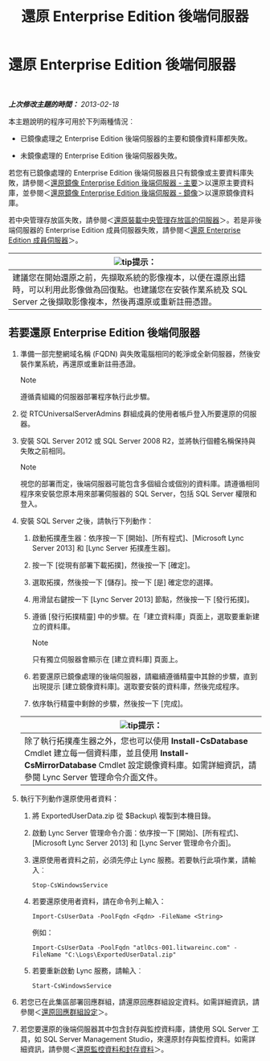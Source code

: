 ﻿---
title: 還原 Enterprise Edition 後端伺服器
TOCTitle: 還原 Enterprise Edition 後端伺服器
ms:assetid: 1450eb4e-3315-4d02-8f02-6e1791fb1550
ms:mtpsurl: https://technet.microsoft.com/zh-tw/library/Hh202163(v=OCS.15)
ms:contentKeyID: 52056055
ms.date: 08/10/2015
mtps_version: v=OCS.15
ms.translationtype: HT
---

# 還原 Enterprise Edition 後端伺服器

 

_**上次修改主題的時間：** 2013-02-18_

本主題說明的程序可用於下列兩種情況︰

  - 已鏡像處理之 Enterprise Edition 後端伺服器的主要和鏡像資料庫都失敗。

  - 未鏡像處理的 Enterprise Edition 後端伺服器失敗。

若您有已鏡像處理的 Enterprise Edition 後端伺服器且只有鏡像或主要資料庫失敗，請參閱＜[還原鏡像 Enterprise Edition 後端伺服器 - 主要](lync-server-2013-restoring-a-mirrored-enterprise-edition-back-end-server-primary.md)＞以還原主要資料庫，並參閱＜[還原鏡像 Enterprise Edition 後端伺服器 - 鏡像](lync-server-2013-restoring-a-mirrored-enterprise-edition-back-end-server-mirror.md)＞以還原鏡像資料庫。

若中央管理存放區失敗，請參閱＜[還原裝載中央管理存放區的伺服器](lync-server-2013-restoring-the-server-hosting-the-central-management-store.md)＞。若是非後端伺服器的 Enterprise Edition 成員伺服器失敗，請參閱＜[還原 Enterprise Edition 成員伺服器](lync-server-2013-restoring-an-enterprise-edition-member-server.md)＞。

<table>
<thead>
<tr class="header">
<th><img src="images/JJ205025.tip(OCS.15).gif" title="tip" alt="tip" />提示：</th>
</tr>
</thead>
<tbody>
<tr class="odd">
<td>建議您在開始還原之前，先擷取系統的影像複本，以便在還原出錯時，可以利用此影像做為回復點。也建議您在安裝作業系統及 SQL Server 之後擷取影像複本，然後再還原或重新註冊憑證。</td>
</tr>
</tbody>
</table>


## 若要還原 Enterprise Edition 後端伺服器

1.  準備一部完整網域名稱 (FQDN) 與失敗電腦相同的乾淨或全新伺服器，然後安裝作業系統，再還原或重新註冊憑證。
    
    > [!NOTE]  
    > 遵循貴組織的伺服器部署程序執行此步驟。
    


2.  從 RTCUniversalServerAdmins 群組成員的使用者帳戶登入所要還原的伺服器。

3.  安裝 SQL Server 2012 或 SQL Server 2008 R2，並將執行個體名稱保持與失敗之前相同。
    
    > [!NOTE]  
    > 視您的部署而定，後端伺服器可能包含多個組合或個別的資料庫。請遵循相同程序來安裝您原本用來部署伺服器的 SQL Server，包括 SQL Server 權限和登入。
    


4.  安裝 SQL Server 之後，請執行下列動作：
    
    1.  啟動拓撲產生器：依序按一下 \[開始\]、\[所有程式\]、\[Microsoft Lync Server 2013\] 和 \[Lync Server 拓撲產生器\]。
    
    2.  按一下 \[從現有部署下載拓撲\]，然後按一下 \[確定\]。
    
    3.  選取拓撲，然後按一下 \[儲存\]。按一下 \[是\] 確定您的選擇。
    
    4.  用滑鼠右鍵按一下 \[Lync Server 2013\] 節點，然後按一下 \[發行拓撲\]。
    
    5.  遵循 \[發行拓撲精靈\] 中的步驟。在「建立資料庫」頁面上，選取要重新建立的資料庫。
        
        > [!NOTE]  
        > 只有獨立伺服器會顯示在 [建立資料庫] 頁面上。
        
    
    6.  若要還原已鏡像處理的後端伺服器，請繼續遵循精靈中其餘的步驟，直到出現提示 \[建立鏡像資料庫\]。選取要安裝的資料庫，然後完成程序。
    
    7.  依序執行精靈中剩餘的步驟，然後按一下 \[完成\]。
    
    <table>
    <thead>
    <tr class="header">
    <th><img src="images/JJ205025.tip(OCS.15).gif" title="tip" alt="tip" />提示：</th>
    </tr>
    </thead>
    <tbody>
    <tr class="odd">
    <td>除了執行拓撲產生器之外，您也可以使用 <strong>Install-CsDatabase</strong> Cmdlet 建立每一個資料庫，並且使用 <strong>Install-CsMirrorDatabase</strong> Cmdlet 設定鏡像資料庫。如需詳細資訊，請參閱 Lync Server 管理命令介面文件。</td>
    </tr>
    </tbody>
    </table>


5.  執行下列動作還原使用者資料：
    
    1.  將 ExportedUserData.zip 從 $Backup\\ 複製到本機目錄。
    
    2.  啟動 Lync Server 管理命令介面：依序按一下 \[開始\]、\[所有程式\]、\[Microsoft Lync Server 2013\] 和 \[Lync Server 管理命令介面\]。
    
    3.  還原使用者資料之前，必須先停止 Lync 服務。若要執行此項作業，請輸入︰
        
            Stop-CsWindowsService
    
    4.  若要還原使用者資料，請在命令列上輸入：
        
            Import-CsUserData -PoolFqdn <Fqdn> -FileName <String>
        
        例如：
        
            Import-CsUserData -PoolFqdn "atl0cs-001.litwareinc.com" -FileName "C:\Logs\ExportedUserDatal.zip"
    
    5.  若要重新啟動 Lync 服務，請輸入︰
        
            Start-CsWindowsService

6.  若您已在此集區部署回應群組，請還原回應群組設定資料。如需詳細資訊，請參閱＜[還原回應群組設定](lync-server-2013-restoring-response-group-settings.md)＞。

7.  若您要還原的後端伺服器其中包含封存與監控資料庫，請使用 SQL Server 工具，如 SQL Server Management Studio，來還原封存與監控資料。如需詳細資訊，請參閱＜[還原監控資料和封存資料](lync-server-2013-restoring-monitoring-or-archiving-data.md)＞。

